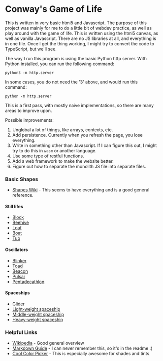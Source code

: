 # Conway's Game of Life

This is written in very basic html5 and Javascript. The purpose
of this project was mainly for me to do a little bit of webdev
practice, as well as play around with the game of life. This is
written using the html5 canvas, as well as vanilla Javascript.
There are no JS libraries at all, and everything is in one file.
Once I get the thing working, I might try to convert the code to
TypeScript, but we'll see.

The way I run this program is using the basic Python http server.
With Python installed, you can run the following command:

```
python3 -m http.server
```

In some cases, you do not need the '3' above, and would run this command:

```
python -m http.server
```

This is a first pass, with mostly naive implementations, so there are many areas to improve upon.

Possible improvements:

1. Unglobal a lot of things, like arrays, contexts, etc.
2. Add persistence. Currently when you refresh the page, you lose everything.
3. Write in something other than Javascript. If I can figure this out, I might try to do this in `wasm` or another language.
4. Use some type of restful functions.
5. Add a web framework to make the website better.
6. Figure out how to separate the monolith JS file into separate files.

### Basic Shapes

- [Shapes Wiki](https://conwaylife.com/wiki/) - This seems to have everything and is a good general reference.

#### Still lifes
- [Block](https://conwaylife.com/wiki/Block)
- [Beehive](https://conwaylife.com/wiki/Beehive)
- [Loaf](https://conwaylife.com/wiki/Loaf)
- [Boat](https://conwaylife.com/wiki/Boat)
- [Tub](https://conwaylife.com/wiki/Tub)

#### Oscillators
- [Blinker](https://conwaylife.com/wiki/Blinker)
- [Toad](https://conwaylife.com/wiki/Toad)
- [Beacon](https://conwaylife.com/wiki/Beacon)
- [Pulsar](https://conwaylife.com/wiki/Pulsar)
- [Pentadecathlon](https://conwaylife.com/wiki/Pentadecathlon)

#### Spaceships
- [Glider](https://conwaylife.com/wiki/Glider)
- [Light-weight spaceship](https://conwaylife.com/wiki/Lightweight_spaceship)
- [Middle-weight spaceship](https://conwaylife.com/wiki/Middleweight_spaceship)
- [Heavy-weight spaceship](https://conwaylife.com/wiki/Heavyweight_spaceship)


### Helpful Links
- [Wikipedia](https://en.wikipedia.org/wiki/Conway%27s_Game_of_Life) - Good general overview
- [Markdown Guide](https://www.markdownguide.org/basic-syntax/) - I can never remember this, so it's in the readme :)
- [Cool Color Picker](https://htmlcolors.com/hex/3d605f) - This is especially awesome for shades and tints.